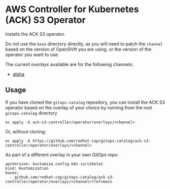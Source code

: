 # AWS Controller for Kubernetes (ACK) S3 Operator

Installs the ACK S3 operator.

Do not use the `base` directory directly, as you will need to patch the `channel` based on the version of OpenShift you are using, or the version of the operator you want to use.

The current *overlays* available are for the following channels:
* [alpha](overlays/alpha)

## Usage

If you have cloned the `gitops-catalog` repository, you can install the ACK S3 operator based on the overlay of your choice by running from the root `gitops-catalog` directory

```
oc apply -k ack-s3-controller/operator/overlays/<channel>
```

Or, without cloning:

```
oc apply -k https://github.com/redhat-cop/gitops-catalog/ack-s3-controller/operator/overlays/<channel>
```

As part of a different overlay in your own GitOps repo:

```
apiVersion: kustomize.config.k8s.io/v1beta1
kind: Kustomization
bases:
  - github.com/redhat-cop/gitops-catalog/ack-s3-controller/operator/overlays/<channel>?ref=main
```